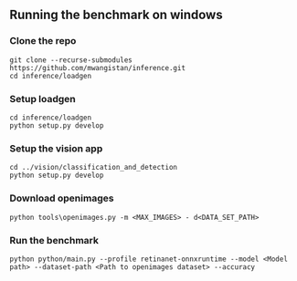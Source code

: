 ## Running the benchmark on windows

### Clone the repo
```
git clone --recurse-submodules https://github.com/mwangistan/inference.git
cd inference/loadgen
```

### Setup loadgen
```
cd inference/loadgen
python setup.py develop
```

### Setup the vision app
```
cd ../vision/classification_and_detection
python setup.py develop
```
### Download openimages 
```
python tools\openimages.py -m <MAX_IMAGES> - d<DATA_SET_PATH>
```

### Run the benchmark
```
python python/main.py --profile retinanet-onnxruntime --model <Model path> --dataset-path <Path to openimages dataset> --accuracy
```